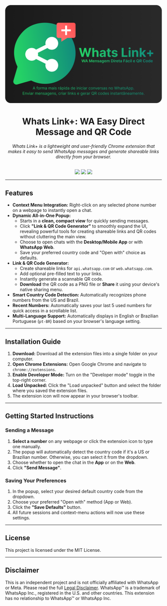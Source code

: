 <a alt="Whats Link+: WA Easy Direct Message and QR Code">
<img src="https://github.com/Machina-Labs-Agency/Whats-Link-Plus/blob/f16c16cc4f949704eea20c805ebe7ec87fa8663c/Assets/Main-banner-PT-BR.png">
</a>

<h1 align="center">Whats Link+: WA Easy Direct Message and QR Code</h1>

<h6 align="center">Whats Link+ is a lightweight and user-friendly Chrome extension that makes it easy to send WhatsApp messages and generate shareable links directly from your browser.</h6>

<p align="center">
  <img src="https://img.shields.io/badge/License-MIT-yellow.svg">  <img src="https://img.shields.io/badge/Made%20with-JavaScript-blue">  <img src="https://img.shields.io/badge/Platform-Chromium%20Extension-green">
</p>

---

## Features

* **Context Menu Integration:** Right-click on any selected phone number on a webpage to instantly open a chat.
* **Dynamic All-in-One Popup:**
    * Starts in a **clean, compact view** for quickly sending messages.
    * Click **"Link & QR Code Generator"** to smoothly expand the UI, revealing powerful tools for creating shareable links and QR codes without cluttering the main view.
    * Choose to open chats with the **Desktop/Mobile App** or with **WhatsApp Web**.
    * Save your preferred country code and "Open with" choice as defaults.
* **Link & QR Code Generator:**
    * Create shareable links for `api.whatsapp.com` or `web.whatsapp.com`.
    * Add optional pre-filled text to your links.
    * Instantly generate a scannable QR code.
    * **Download** the QR code as a PNG file or **Share** it using your device's native sharing menu.
* **Smart Country Code Detection:** Automatically recognizes phone numbers from the US and Brazil.
* **Recent Numbers:** Automatically saves your last 5 used numbers for quick access in a scrollable list.
* **Multi-Language Support:** Automatically displays in English or Brazilian Portuguese (`pt-BR`) based on your browser's language setting.


---

## Installation Guide

1.  **Download:** Download all the extension files into a single folder on your computer.
2.  **Open Chrome Extensions:** Open Google Chrome and navigate to `chrome://extensions`.
3.  **Enable Developer Mode:** Turn on the "Developer mode" toggle in the top-right corner.
4.  **Load Unpacked:** Click the "Load unpacked" button and select the folder where you saved the extension files.
5.  The extension icon will now appear in your browser's toolbar.

---

## Getting Started Instructions

### Sending a Message

1.  **Select a number** on any webpage or click the extension icon to type one manually.
2.  The popup will automatically detect the country code if it's a US or Brazilian number. Otherwise, you can select it from the dropdown.
3.  Choose whether to open the chat in the **App** or on the **Web**.
4.  Click **"Send Message"**.

### Saving Your Preferences

1.  In the popup, select your desired default country code from the dropdown.
2.  Choose your preferred "Open with" method (App or Web).
3.  Click the **"Save Defaults"** button.
4.  All future sessions and context-menu actions will now use these settings.

---

## License

This project is licensed under the MIT License.

---

## Disclaimer

This is an independent project and is not officially affiliated with WhatsApp or Meta. Please read the full [Legal Disclaimer](DISCLAIMER.md).
WhatsApp™ is a trademark of WhatsApp Inc., registered in the U.S. and other countries. This extension has no relationship to WhatsApp™ or WhatsApp Inc.
